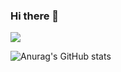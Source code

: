 ### Hi there 👋

<!--
**NyanPunch/NyanPunch** is a ✨ _special_ ✨ repository because its `README.md` (this file) appears on your GitHub profile.

Here are some ideas to get you started:

- 🔭 I’m currently working on ...
- 🌱 I’m currently learning ...
- 👯 I’m looking to collaborate on ...
- 🤔 I’m looking for help with ...
- 💬 Ask me about ...
- 📫 How to reach me: ...
- 😄 Pronouns: ...
- ⚡ Fun fact: ...
-->
<a href="https://github.com/NyanPunch" target="_blank"><img src="https://img.shields.io/badge/slack?style=social&logo=appveyor&logoColor=#4A154B"/></a>


![Anurag's GitHub stats](https://github-readme-stats.vercel.app/api?username=NyanPunch&show_icons=true&theme=default)
